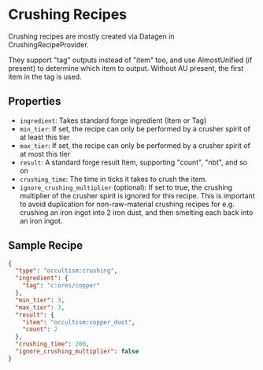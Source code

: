 # Crushing Recipes

Crushing recipes are mostly created via Datagen in CrushingRecipeProvider.

They support "tag" outputs instead of "item" too, and use AlmostUnified (if present) to determine which item to output. Without AU present, the first item in the tag is used.

## Properties

- `ingredient`: Takes standard forge ingredient (Item or Tag) 
- `min_tier`: If set, the recipe can only be performed by a crusher spirit of at least this tier
- `max_tier`: If set, the recipe can only be performed by a crusher spirit of at most this tier
- `result`: A standard forge result Item, supporting "count", "nbt", and so on
- `crushing_time`: The time in ticks it takes to crush the item.
- `ignore_crushing_multiplier` (optional): If set to true, the crushing multiplier of the crusher spirit is ignored for this recipe. This is important to avoid duplication for non-raw-material crushing recipes for e.g. crushing an iron ingot into 2 iron dust, and then smelting each back into an iron ingot.

## Sample Recipe

```json
{
  "type": "occultism:crushing",
  "ingredient": {
    "tag": "c:ores/copper"
  },
  "min_tier": 3,
  "max_tier": 3,
  "result": {
    "item": "occultism:copper_dust",
    "count": 2
  },
  "crushing_time": 200,
  "ignore_crushing_multiplier": false
}
```